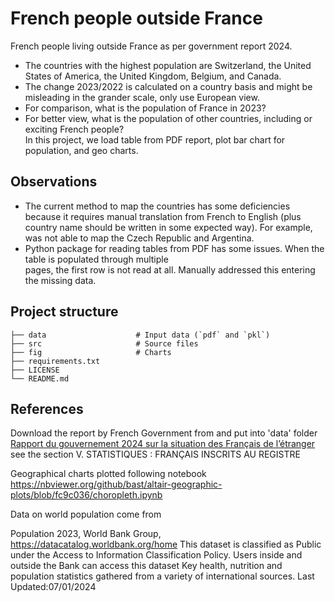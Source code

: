 # French people outside France
French people living outside France as per government report 2024. <br>
- The countries with the highest population are Switzerland, the United States of America, 
the United Kingdom, Belgium, and Canada. <br>
- The change 2023/2022 is calculated on a country basis and might be misleading in the grander scale, 
only use European view.<br>
- For comparison, what is the population of France in 2023?<br>
- For better view, what is the population of other countries, including or exciting French people?<br>
In this project, we load table from PDF report, plot bar chart for population, and geo charts.

## Observations
- The current method to map the countries has some deficiencies because it requires manual translation 
from French to English (plus country name should be written in some expected way). For example, was not able to map 
the Czech Republic and Argentina. 
- Python package for reading tables from PDF has some issues. When the table is populated through multiple  
pages, the first row is not read at all. Manually addressed this entering the missing data.  

## Project structure
```
├── data                    # Input data (`pdf` and `pkl`)
├── src                     # Source files 
├── fig                     # Charts
├── requirements.txt        
├── LICENSE
└── README.md
```

## References
Download the report by French Government from and put into 'data' folder <br>
<a href="https://francais-du-monde.org/wp-content/uploads/2022/11/2024-gouvernement-francais-etranger-rapport.pdf">Rapport du gouvernement 2024 sur la situation des Français de l’étranger</a> <br>
see the section V. STATISTIQUES : FRANÇAIS INSCRITS AU REGISTRE 

Geographical charts plotted following notebook <br>
https://nbviewer.org/github/bast/altair-geographic-plots/blob/fc9c036/choropleth.ipynb

Data on world population come from
<ADD HERE>

Population 2023, World Bank Group, https://datacatalog.worldbank.org/home
This dataset is classified as Public under the Access to Information Classification Policy. 
Users inside and outside the Bank can access this dataset
Key health, nutrition and population statistics gathered from a variety of international sources.
Last Updated:07/01/2024
